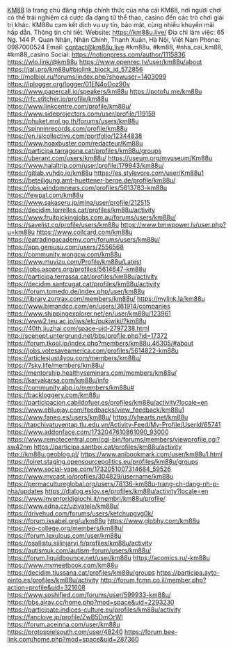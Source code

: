 <a href="https://km88u.live/">KM88</a> là trang chủ đăng nhập chính thức của nhà cái KM88, nơi người chơi có thể trải nghiệm cá cược đa dạng từ thể thao, casino đến các trò chơi giải trí khác. KM88u cam kết dịch vụ uy tín, bảo mật, cùng nhiều khuyến mãi hấp dẫn.
Thông tin chi tiết:
Website: <a href="https://km88u.live/">https://km88u.live/</a>
Địa chỉ làm việc: 65 Ng. 144 P. Quan Nhân, Nhân Chính, Thanh Xuân, Hà Nội, Việt Nam
Phone: 0987000524
Email: contact@km88u.live
#km88u, #km88, #nha_cai_km88, #km88_casino
Social: 
<a href="https://notionpress.com/author/1115836">https://notionpress.com/author/1115836</a>
<a href="https://wlo.link/@km88u">https://wlo.link/@km88u</a>
<a href="https://www.openrec.tv/user/km88u/about">https://www.openrec.tv/user/km88u/about</a>
<a href="https://jali.pro/km88u#biolink_block_id_572856">https://jali.pro/km88u#biolink_block_id_572856</a>
<a href="http://molbiol.ru/forums/index.php?showuser=1403099">http://molbiol.ru/forums/index.php?showuser=1403099</a>
<a href="https://iplogger.org/logger/01EN4oOoz90v">https://iplogger.org/logger/01EN4oOoz90v</a>
<a href="https://www.papercall.io/speakers/km88u">https://www.papercall.io/speakers/km88u</a>
<a href="https://potofu.me/km88u">https://potofu.me/km88u</a>
<a href="https://rfc.stitcher.io/profile/km88u">https://rfc.stitcher.io/profile/km88u</a>
<a href="https://www.linkcentre.com/profile/km88u/">https://www.linkcentre.com/profile/km88u/</a>
<a href="https://www.sideprojectors.com/user/profile/119159">https://www.sideprojectors.com/user/profile/119159</a>
<a href="https://phuket.mol.go.th/forums/users/km88u">https://phuket.mol.go.th/forums/users/km88u</a>
<a href="https://spinninrecords.com/profile/km88u">https://spinninrecords.com/profile/km88u</a>
<a href="https://en.islcollective.com/portfolio/12344838">https://en.islcollective.com/portfolio/12344838</a>
<a href="https://www.hoaxbuster.com/redacteur/Km88u">https://www.hoaxbuster.com/redacteur/Km88u</a>
<a href="https://participa.tarragona.cat/profiles/km88u/groups">https://participa.tarragona.cat/profiles/km88u/groups</a>
<a href="https://uberant.com/users/km88u/">https://uberant.com/users/km88u/</a>
<a href="https://useum.org/myuseum/Km88u">https://useum.org/myuseum/Km88u</a>
<a href="https://www.halaltrip.com/user/profile/179943/km88u/">https://www.halaltrip.com/user/profile/179943/km88u/</a>
<a href="https://gitlab.vuhdo.io/km88u">https://gitlab.vuhdo.io/km88u</a>
<a href="https://es.stylevore.com/user/Km88u1">https://es.stylevore.com/user/Km88u1</a>
<a href="https://beteiligung.amt-huettener-berge.de/profile/km88u/">https://beteiligung.amt-huettener-berge.de/profile/km88u/</a>
<a href="https://jobs.windomnews.com/profiles/5613783-km88u">https://jobs.windomnews.com/profiles/5613783-km88u</a>
<a href="https://fewpal.com/km88u">https://fewpal.com/km88u</a>
<a href="https://www.sakaseru.jp/mina/user/profile/212515">https://www.sakaseru.jp/mina/user/profile/212515</a>
<a href="https://decidim.torrelles.cat/profiles/km88u/activity">https://decidim.torrelles.cat/profiles/km88u/activity</a>
<a href="https://www.fruitpickingjobs.com.au/forums/users/km88u/">https://www.fruitpickingjobs.com.au/forums/users/km88u/</a>
<a href="https://savelist.co/profile/users/km88u">https://savelist.co/profile/users/km88u</a>
<a href="https://www.bmwpower.lv/user.php?u=km88u">https://www.bmwpower.lv/user.php?u=km88u</a>
<a href="https://www.collcard.com/km88u">https://www.collcard.com/km88u</a>
<a href="https://eatradingacademy.com/forums/users/km88u/">https://eatradingacademy.com/forums/users/km88u/</a>
<a href="https://app.geniusu.com/users/2556568">https://app.geniusu.com/users/2556568</a>
<a href="https://community.wongcw.com/km88u">https://community.wongcw.com/km88u</a>
<a href="https://www.muvizu.com/Profile/km88u/Latest">https://www.muvizu.com/Profile/km88u/Latest</a>
<a href="https://jobs.asoprs.org/profiles/5614647-km88u">https://jobs.asoprs.org/profiles/5614647-km88u</a>
<a href="https://participa.terrassa.cat/profiles/km88u/activity">https://participa.terrassa.cat/profiles/km88u/activity</a>
<a href="https://decidim.santcugat.cat/profiles/km88u/activity">https://decidim.santcugat.cat/profiles/km88u/activity</a>
<a href="https://forum.tomedo.de/index.php/user/km88u">https://forum.tomedo.de/index.php/user/km88u</a>
<a href="https://library.zortrax.com/members/km88u/">https://library.zortrax.com/members/km88u/</a>
<a href="https://mylink.la/km88u">https://mylink.la/km88u</a>
<a href="https://www.bimandco.com/en/users/361914/companies">https://www.bimandco.com/en/users/361914/companies</a>
<a href="https://www.shippingexplorer.net/en/user/km88u/123961">https://www.shippingexplorer.net/en/user/km88u/123961</a>
<a href="https://www2.teu.ac.jp/iws/elc/pukiwiki/?km88u">https://www2.teu.ac.jp/iws/elc/pukiwiki/?km88u</a>
<a href="https://40th.jiuzhai.com/space-uid-2797238.html">https://40th.jiuzhai.com/space-uid-2797238.html</a>
<a href="http://scenept.untergrund.net/bbs/profile.php?id=17372">http://scenept.untergrund.net/bbs/profile.php?id=17372</a>
<a href="https://forum.tkool.jp/index.php?members/km88u.46305/#about">https://forum.tkool.jp/index.php?members/km88u.46305/#about</a>
<a href="https://jobs.votesaveamerica.com/profiles/5614822-km88u">https://jobs.votesaveamerica.com/profiles/5614822-km88u</a>
<a href="https://articlesjust4you.com/members/km88u/">https://articlesjust4you.com/members/km88u/</a>
<a href="https://7sky.life/members/km88u/">https://7sky.life/members/km88u/</a>
<a href="https://mentorship.healthyseminars.com/members/km88u/">https://mentorship.healthyseminars.com/members/km88u/</a>
<a href="https://karyakarsa.com/km88u/info">https://karyakarsa.com/km88u/info</a>
<a href="https://community.abp.io/members/km88u#">https://community.abp.io/members/km88u#</a>
<a href="https://backloggery.com/km88u">https://backloggery.com/km88u</a>
<a href="https://participacion.cabildofuer.es/profiles/km88u/activity?locale=en">https://participacion.cabildofuer.es/profiles/km88u/activity?locale=en</a>
<a href="https://www.ebluejay.com/feedbacks/view_feedback/km88u1">https://www.ebluejay.com/feedbacks/view_feedback/km88u1</a>
<a href="https://www.faneo.es/users/km88u/">https://www.faneo.es/users/km88u/</a>
<a href="https://vhearts.net/km88u">https://vhearts.net/km88u</a>
<a href="https://tapchivatuyentap.tlu.edu.vn/Activity-Feed/My-Profile/UserId/65741">https://tapchivatuyentap.tlu.edu.vn/Activity-Feed/My-Profile/UserId/65741</a>
<a href="https://www.addonface.com/1732047610861090_93000">https://www.addonface.com/1732047610861090_93000</a>
<a href="https://www.remotecentral.com/cgi-bin/forums/members/viewprofile.cgi?sw42nm">https://www.remotecentral.com/cgi-bin/forums/members/viewprofile.cgi?sw42nm</a>
<a href="https://participa.santboi.cat/profiles/km88u/activity">https://participa.santboi.cat/profiles/km88u/activity</a>
<a href="http://km88u.geoblog.pl/">http://km88u.geoblog.pl/</a>
<a href="https://www.anibookmark.com/user/km88u1.html">https://www.anibookmark.com/user/km88u1.html</a>
<a href="https://loiret.staging.opensourcepolitics.eu/profiles/km88u/groups">https://loiret.staging.opensourcepolitics.eu/profiles/km88u/groups</a>
<a href="https://www.social-vape.com/1732051007314684_59526">https://www.social-vape.com/1732051007314684_59526</a>
<a href="https://www.mycast.io/profiles/304829/username/km88u">https://www.mycast.io/profiles/304829/username/km88u</a>
<a href="https://permacultureglobal.org/users/78136-km88u-trang-ch-dang-nh-p-nha/updates">https://permacultureglobal.org/users/78136-km88u-trang-ch-dang-nh-p-nha/updates</a>
<a href="https://dialog.eslov.se/profiles/km88u/activity?locale=en">https://dialog.eslov.se/profiles/km88u/activity?locale=en</a>
<a href="https://www.inventoridigiochi.it/membri/km88u/profile/">https://www.inventoridigiochi.it/membri/km88u/profile/</a>
<a href="https://www.edna.cz/uzivatele/km88u/">https://www.edna.cz/uzivatele/km88u/</a>
<a href="https://drivehud.com/forums/users/ketchupgvg0k/">https://drivehud.com/forums/users/ketchupgvg0k/</a>
<a href="https://forum.issabel.org/u/km88u">https://forum.issabel.org/u/km88u</a>
<a href="https://www.globhy.com/km88u">https://www.globhy.com/km88u</a>
<a href="https://eo-college.org/members/km88u/">https://eo-college.org/members/km88u/</a>
<a href="https://forum.lexulous.com/user/km88u">https://forum.lexulous.com/user/km88u</a>
<a href="https://osallistu.siilinjarvi.fi/profiles/km88u/activity">https://osallistu.siilinjarvi.fi/profiles/km88u/activity</a>
<a href="https://autismuk.com/autism-forum/users/km88u/">https://autismuk.com/autism-forum/users/km88u/</a>
<a href="https://forum.liquidbounce.net/user/km88u">https://forum.liquidbounce.net/user/km88u</a>
<a href="https://acomics.ru/-km88u">https://acomics.ru/-km88u</a>
<a href="https://www.mymeetbook.com/km88u">https://www.mymeetbook.com/km88u</a>
<a href="https://decidim.tjussana.cat/profiles/km88u/groups">https://decidim.tjussana.cat/profiles/km88u/groups</a>
<a href="https://participa.ayto-pinto.es/profiles/km88u/activity">https://participa.ayto-pinto.es/profiles/km88u/activity</a>
<a href="http://forum.fcmn.co.il/member.php?action=profile&uid=321608">http://forum.fcmn.co.il/member.php?action=profile&uid=321608</a>
<a href="https://www.soshified.com/forums/user/599933-km88u/">https://www.soshified.com/forums/user/599933-km88u/</a>
<a href="https://bbs.airav.cc/home.php?mod=space&uid=2293230">https://bbs.airav.cc/home.php?mod=space&uid=2293230</a>
<a href="https://participate.indices-culture.eu/profiles/km88u/activity">https://participate.indices-culture.eu/profiles/km88u/activity</a>
<a href="https://fanclove.jp/profile/ZwB5DmOrWl">https://fanclove.jp/profile/ZwB5DmOrWl</a>
<a href="https://forum.aceinna.com/user/km88u">https://forum.aceinna.com/user/km88u</a>
<a href="https://protospielsouth.com/user/48240">https://protospielsouth.com/user/48240</a>
<a href="https://forum.bee-link.com/home.php?mod=space&uid=287360">https://forum.bee-link.com/home.php?mod=space&uid=287360</a>
